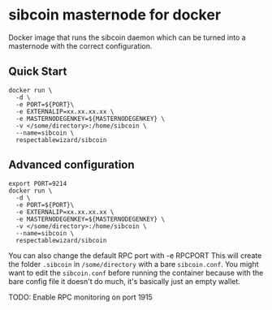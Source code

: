 sibcoin masternode for docker
=============================

Docker image that runs the sibcoin daemon which can be turned into a masternode with the correct configuration.

Quick Start
-------------

```shell
docker run \
  -d \
  -e PORT=${PORT}\
  -e EXTERNALIP=xx.xx.xx.xx \
  -e MASTERNODEGENKEY=${MASTERNODEGENKEY} \
  -v </some/directory>:/home/sibcoin \
  --name=sibcoin \
  respectablewizard/sibcoin
```

## Advanced configuration ##

``` shell
export PORT=9214
docker run \
  -d \
  -e PORT=${PORT}\
  -e EXTERNALIP=xx.xx.xx.xx \
  -e MASTERNODEGENKEY=${MASTERNODEGENKEY} \
  -v </some/directory>:/home/sibcoin \
  --name=sibcoin \
  respectablewizard/sibcoin
```

You can also change the default RPC port with -e RPCPORT
This will create the folder `.sibcoin` in `/some/directory` with a bare `sibcoin.conf`. You might want to edit the `sibcoin.conf` before running the container because with the bare config file it doesn't do much, it's basically just an empty wallet.

TODO: Enable RPC monitoring on port 1915

